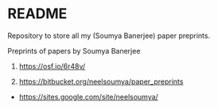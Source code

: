 # README #

Repository to store all my (Soumya Banerjee) paper preprints.

Preprints of papers by Soumya Banerjee

1. https://osf.io/6r48v/

2. https://bitbucket.org/neelsoumya/paper_preprints


*  https://sites.google.com/site/neelsoumya/

